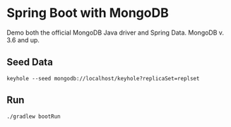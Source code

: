 # Spring Boot with MongoDB
Demo both the official MongoDB Java driver and Spring Data. MongoDB v. 3.6 and up.

## Seed Data

```
keyhole --seed mongodb://localhost/keyhole?replicaSet=replset
```

## Run

```
./gradlew bootRun
```
